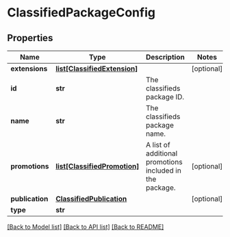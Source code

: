 # ClassifiedPackageConfig

## Properties
Name | Type | Description | Notes
------------ | ------------- | ------------- | -------------
**extensions** | [**list[ClassifiedExtension]**](ClassifiedExtension.md) |  | [optional] 
**id** | **str** | The classifieds package ID. | 
**name** | **str** | The classifieds package name. | 
**promotions** | [**list[ClassifiedPromotion]**](ClassifiedPromotion.md) | A list of additional promotions included in the package. | [optional] 
**publication** | [**ClassifiedPublication**](ClassifiedPublication.md) |  | [optional] 
**type** | **str** |  | 

[[Back to Model list]](../README.md#documentation-for-models) [[Back to API list]](../README.md#documentation-for-api-endpoints) [[Back to README]](../README.md)


